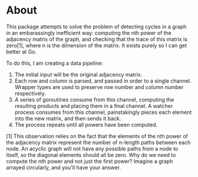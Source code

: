 # About

This package attempts to solve the problem of detecting cycles in a graph
in an embarassingly inefficient way: computing the nth power of the adjacency
matrix of the graph, and checking that the trace of this matrix is zero[1],
where n is the dimension of the matrix. It exists purely so I can get better 
at Go.

To do this, I am creating a data pipeline:

   1. The initial input will be the original adjacency matrix.
   2. Each row and column is parsed, and passed in order to a single
      channel. Wrapper types are used to preserve row number and column
      number respectively.
   3. A series of goroutines consume from this channel, computing the resulting
      products and placing them in a final channel. A watcher process consumes
      from this channel, painstakingly pieces each element into the new matrix,
      and then sends it back.
   4. The process repeats until all powers have been computed.

[1] This observation relies on the fact that the elements of the nth power
of the adjacency matrix represent the number of n-length paths between each
node. An acyclic graph will not have any possible paths from a node to itself,
so the diagonal elements should all be zero. Why do we need to compute the nth
power and not just the first power? Imagine a graph arrayed circularly, and you'll
have your answer.
